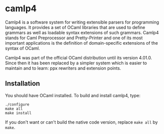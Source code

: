 camlp4
======

Camlp4 is a software system for writing extensible parsers for
programming languages. It provides a set of OCaml libraries that are
used to define grammars as well as loadable syntax extensions of such
grammars. Camlp4 stands for Caml Preprocessor and Pretty-Printer and
one of its most important applications is the definition of
domain-specific extensions of the syntax of OCaml.

Camlp4 was part of the official OCaml distribution until its version
4.01.0. Since then it has been replaced by a simpler system which is
easier to maintain and to learn: ppx rewriters and extension points.

Installation
------------

You should have OCaml installed. To build and install camlp4, type:

    ./configure
    make all
    make install

If you don't want or can't build the native code version, replace
`make all` by `make`.
